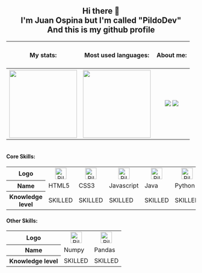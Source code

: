 
<div align="center">
<h2>Hi there 👋<br>
  I'm Juan Ospina but I'm called "PildoDev"<br>
And this is my github profile</h2>
</div>

<table>
  <tr>
    <th>
      <h4>My stats:</h4>
    </th>
    <th>
      <h4>Most used languages:</h4>
    </th>
    <th>
      <h4>About me:</h4>
    </th>
  </tr>
  <tr>
    <th>
      <img height="180em" src="https://github-readme-stats.vercel.app/api?username=PildoDev&show_icons=true&theme=github_dark&include_all_commits=true&count_private=true"/>
    </th>
    <th>
      <img height="180em" src="https://github-readme-stats.vercel.app/api/top-langs/?username=PildoDev&hide=ShaderLab,HLSL&theme=github_dark"/>
    </th>
    <th>
      <a href="mailto:pildo.dev" target="_blank"><img src="https://img.shields.io/badge/-Gmail-%23333?style=for-the-badge&logo=gmail&logoColor=white"></a>
      <a href="https://www.linkedin.com/in/pildodev/" target="_blank"><img src="https://img.shields.io/badge/-LinkedIn-%230077B5?style=for-the-badge&logo=linkedin&logoColor=white"></a>
    </th>
  </tr>
</table>


<table>
<tr>


</tr>
</table>

<div>
<h4>Core Skills:</h4>
  <table>
    <tr>
      <th>Logo</th>
      <td align="center"><img width="30" height="30" alt="PildoDev-HTML"  src="https://cdn.jsdelivr.net/gh/devicons/devicon/icons/html5/html5-original.svg"></td>
      <td align="center"><img width="30" height="30" alt="PildoDev-CSS" src="https://cdn.jsdelivr.net/gh/devicons/devicon/icons/css3/css3-original.svg"></td>
      <td align="center"><img width="30" height="30" alt="PildoDev-Javascript" src="https://cdn.jsdelivr.net/gh/devicons/devicon/icons/javascript/javascript-original.svg"></td>
      <td align="center"><img width="30" height="30" alt="PildoDev-Java" src="https://cdn.jsdelivr.net/gh/devicons/devicon/icons/java/java-original.svg"></td>
      <td align="center"><img width="30" height="30" alt="PildoDev-Python" src="https://cdn.jsdelivr.net/gh/devicons/devicon/icons/python/python-original.svg"></td>
      <td align="center"><img width="30" height="30" alt="PildoDev-Angular" src="https://cdn.jsdelivr.net/gh/devicons/devicon/icons/angularjs/angularjs-original.svg"></td>
      <td align="center"><img width="30" height="30" alt="PildoDev-" src="https://cdn.jsdelivr.net/gh/devicons/devicon/icons/react/react-original.svg"></td>
      <td align="center"><img width="30" height="30" alt="PildoDev-Laravel" src="https://cdn.jsdelivr.net/gh/devicons/devicon/icons/laravel/laravel-plain.svg"></td>
      <td align="center"><img width="30" height="30" alt="PildoDev-Wordpress" src="https://cdn.jsdelivr.net/gh/devicons/devicon/icons/wordpress/wordpress-plain.svg"></td>
      <td align="center"><img width="30" height="30" alt="PildoDev-Unity" src="https://www.vectorlogo.zone/logos/unity3d/unity3d-icon.svg"></td>
    </tr>
    <tr>
      <th>Name</th>
      <td>HTML5</td>
      <td>CSS3</td>
      <td>Javascript</td>
      <td>Java</td>
      <td>Python</td>
      <td>Angular</td>
      <td>React</td>
      <td>Laravel</td>
      <td>Wordpress</td>
      <td>Unity</td>
    </tr>
    <tr>
      <th>Knowledge level</th>
      <td>SKILLED</td>
      <td>SKILLED</td>
      <td>SKILLED</td>
      <td>SKILLED</td>
      <td>SKILLED</td>
      <td>SKILLED</td>
      <td>SKILLED</td>
      <td>SKILLED</td>
      <td>SKILLED</td>
      <td>SKILLED</td>
    </tr>
  </table>
</div>

<div>
<h4>Other Skills:</h4>
  <table>
    <tr>
      <th>Logo</th>
      <td align="center"><img width="30" height="30" alt="PildoDev-Numpy" src="https://cdn.jsdelivr.net/gh/devicons/devicon/icons/numpy/numpy-original.svg"></td>
      <td align="center"><img width="30" height="30" alt="PildoDev-Pandas" src="https://cdn.jsdelivr.net/gh/devicons/devicon/icons/pandas/pandas-original.svg"></td>
    </tr>
    <tr>
      <th>Name</th>
      <td>Numpy</td>
      <td>Pandas</td>
    </tr>
    <tr>
      <th>Knowledge level</th>
      <td>SKILLED</td>
      <td>SKILLED</td>
    </tr>
  </table>
</div>

<!--
**PildoDev/PildoDev** is a ✨ _special_ ✨ repository because its `README.md` (this file) appears on your GitHub profile.

Here are some ideas to get you started:

- 🔭 I’m currently working on ...
- 🌱 I’m currently learning ...
- 👯 I’m looking to collaborate on ...
- 🤔 I’m looking for help with ...
- 💬 Ask me about ...
- 📫 How to reach me: ...
- 😄 Pronouns: ...
- ⚡ Fun fact: ...
-->
